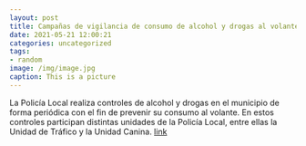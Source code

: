 ```yaml
---
layout: post
title: Campañas de vigilancia de consumo de alcohol y drogas al volante
date: 2021-05-21 12:00:21
categories: uncategorized
tags:
- random
image: /img/image.jpg
caption: This is a picture
---
```

La Policía Local realiza controles de alcohol y drogas en el municipio de forma periódica con el fin de prevenir su consumo al volante. En estos controles participan distintas unidades de la Policía Local, entre ellas la Unidad de Tráfico y la Unidad Canina.   [link](https://www.ayto-villacanada.es/tu-ayuntamiento/campanas-de-vigilancia-de-consumo-de-alcohol-y-drogas-al-volante/)
